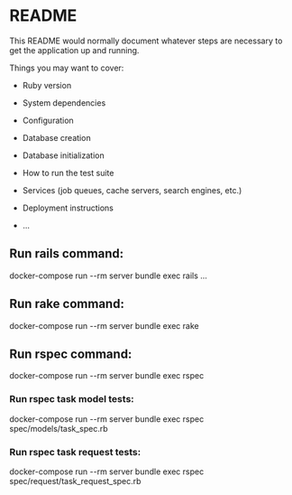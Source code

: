 # README

This README would normally document whatever steps are necessary to get the
application up and running.

Things you may want to cover:

* Ruby version

* System dependencies

* Configuration

* Database creation

* Database initialization

* How to run the test suite

* Services (job queues, cache servers, search engines, etc.)

* Deployment instructions

* ...

## Run rails command:
docker-compose run --rm server bundle exec rails ...

## Run rake command:
docker-compose run --rm server bundle exec rake

## Run rspec command:
docker-compose run --rm server bundle exec rspec

### Run rspec task model tests:
docker-compose run --rm server bundle exec rspec spec/models/task_spec.rb

### Run rspec task request tests:
docker-compose run --rm server bundle exec rspec spec/request/task_request_spec.rb